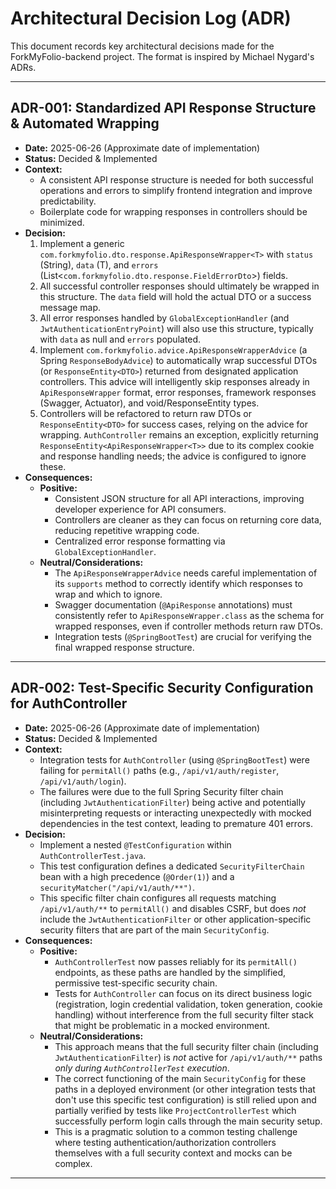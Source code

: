 # Architectural Decision Log (ADR)

This document records key architectural decisions made for the ForkMyFolio-backend project.
The format is inspired by Michael Nygard's ADRs.

---

## ADR-001: Standardized API Response Structure & Automated Wrapping

*   **Date:** 2025-06-26 (Approximate date of implementation)
*   **Status:** Decided & Implemented
*   **Context:**
    *   A consistent API response structure is needed for both successful operations and errors to simplify frontend integration and improve predictability.
    *   Boilerplate code for wrapping responses in controllers should be minimized.
*   **Decision:**
    1.  Implement a generic `com.forkmyfolio.dto.response.ApiResponseWrapper<T>` with `status` (String), `data` (T), and `errors` (List<`com.forkmyfolio.dto.response.FieldErrorDto`>) fields.
    2.  All successful controller responses should ultimately be wrapped in this structure. The `data` field will hold the actual DTO or a success message map.
    3.  All error responses handled by `GlobalExceptionHandler` (and `JwtAuthenticationEntryPoint`) will also use this structure, typically with `data` as null and `errors` populated.
    4.  Implement `com.forkmyfolio.advice.ApiResponseWrapperAdvice` (a Spring `ResponseBodyAdvice`) to automatically wrap successful DTOs (or `ResponseEntity<DTO>`) returned from designated application controllers. This advice will intelligently skip responses already in `ApiResponseWrapper` format, error responses, framework responses (Swagger, Actuator), and void/ResponseEntity<Void> types.
    5.  Controllers will be refactored to return raw DTOs or `ResponseEntity<DTO>` for success cases, relying on the advice for wrapping. `AuthController` remains an exception, explicitly returning `ResponseEntity<ApiResponseWrapper<T>>` due to its complex cookie and response handling needs; the advice is configured to ignore these.
*   **Consequences:**
    *   **Positive:**
        *   Consistent JSON structure for all API interactions, improving developer experience for API consumers.
        *   Controllers are cleaner as they can focus on returning core data, reducing repetitive wrapping code.
        *   Centralized error response formatting via `GlobalExceptionHandler`.
    *   **Neutral/Considerations:**
        *   The `ApiResponseWrapperAdvice` needs careful implementation of its `supports` method to correctly identify which responses to wrap and which to ignore.
        *   Swagger documentation (`@ApiResponse` annotations) must consistently refer to `ApiResponseWrapper.class` as the schema for wrapped responses, even if controller methods return raw DTOs.
        *   Integration tests (`@SpringBootTest`) are crucial for verifying the final wrapped response structure.

---

## ADR-002: Test-Specific Security Configuration for AuthController

*   **Date:** 2025-06-26 (Approximate date of implementation)
*   **Status:** Decided & Implemented
*   **Context:**
    *   Integration tests for `AuthController` (using `@SpringBootTest`) were failing for `permitAll()` paths (e.g., `/api/v1/auth/register`, `/api/v1/auth/login`).
    *   The failures were due to the full Spring Security filter chain (including `JwtAuthenticationFilter`) being active and potentially misinterpreting requests or interacting unexpectedly with mocked dependencies in the test context, leading to premature 401 errors.
*   **Decision:**
    *   Implement a nested `@TestConfiguration` within `AuthControllerTest.java`.
    *   This test configuration defines a dedicated `SecurityFilterChain` bean with a high precedence (`@Order(1)`) and a `securityMatcher("/api/v1/auth/**")`.
    *   This specific filter chain configures all requests matching `/api/v1/auth/**` to `permitAll()` and disables CSRF, but does *not* include the `JwtAuthenticationFilter` or other application-specific security filters that are part of the main `SecurityConfig`.
*   **Consequences:**
    *   **Positive:**
        *   `AuthControllerTest` now passes reliably for its `permitAll()` endpoints, as these paths are handled by the simplified, permissive test-specific security chain.
        *   Tests for `AuthController` can focus on its direct business logic (registration, login credential validation, token generation, cookie handling) without interference from the full security filter stack that might be problematic in a mocked environment.
    *   **Neutral/Considerations:**
        *   This approach means that the full security filter chain (including `JwtAuthenticationFilter`) is *not* active for `/api/v1/auth/**` paths *only during `AuthControllerTest` execution*.
        *   The correct functioning of the main `SecurityConfig` for these paths in a deployed environment (or other integration tests that don't use this specific test configuration) is still relied upon and partially verified by tests like `ProjectControllerTest` which successfully perform login calls through the main security setup.
        *   This is a pragmatic solution to a common testing challenge where testing authentication/authorization controllers themselves with a full security context and mocks can be complex.

---
